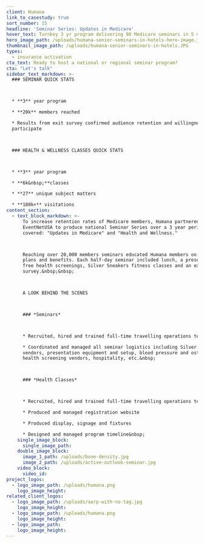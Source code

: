 ```yaml
---
client: Humana
link_to_casestudy: true
sort_number: 15
headline: 'Seminar Series: Updates in Medicare'
hover_text: Turnkey 3 yr program delivering 90 Medicare seminars in 5 markets to 20k members and 6k health classes in 30 markets with 180k visitations.
hero_image_path: /uploads/humana-senior-seminars-in-hotels-hero-image.jpg
thumbnail_image_path: /uploads/humana-senior-seminars-in-hotels.JPG
types:
  - insurance activation
cta_text: Ready to host a national or regional seminar program?
cta: "Let's talk"
sidebar_text_markdown: >-
  ### SEMINAR QUICK STATS



  * **3** year program

  * **20k** members reached

  * Results from exit survey confirmed audience retention and willingness to
  participate



  ### HEALTH & WELLNESS CLASSES QUICK STATS



  * **3** year program

  * **6k&nbsp;**classes

  * **27** unique subject matters

  * **180k+** visitations
content_section:
  - text_block_markdown: >-
      To increase retention rates of Medicare members, Humana partnered with
      EventNetUSA to produce national Seminar Series over a 3 year period. Topics
      covered: "Updates in Medicare" and "Health and Wellness."



      Reaching over 20,000 members seminars educated Humana members on Medicare
      plans and benefits. Each half-day seminar included lunch, a presentation,
      free health screenings, Silver Sneakers fitness classes and an exit
      survey.&nbsp;&nbsp;



      A LOOK BEHIND THE SCENES



      ### *Seminars*



      * Recruited, hired and trained full-time travelling operations team

      * Coordinated and managed all seminar logistics including Silver Sneakers
      vendors, presentation equipment and setup, blood pressure and osteoporosis
      health screening vendors, hospitality, etc.&nbsp;



      ### *Health Classes*



      * Recruited, hired and trained full-time travelling operations team&nbsp;

      * Produced and managed registration website

      * Produced display, signage and fixtures

      * Designed and managed program timeline&nbsp;
    single_image_block:
      single_image_path:
    double_image_block:
      image_1_path: /uploads/bone-density.jpg
      image_2_path: /uploads/active-outlook-seminar.jpg
    video_block:
      video_id:
project_logos:
  - logo_image_path: /uploads/humana.png
    logo_image_height:
related_client_logos:
  - logo_image_path: /uploads/aarp-with-no-tag.jpg
    logo_image_height:
  - logo_image_path: /uploads/humana.png
    logo_image_height:
  - logo_image_path:
    logo_image_height:
---
```

